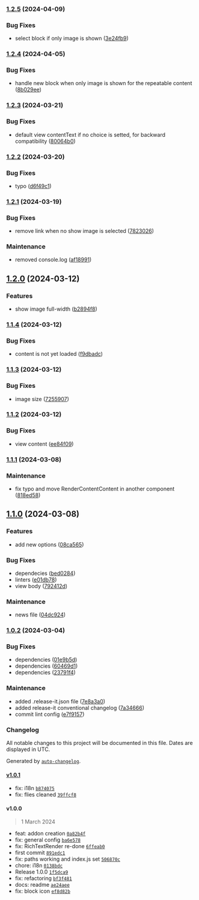 

### [1.2.5](https://github.com/collective/volto-repeatable-content-block/compare/v1.2.4...v1.2.5) (2024-04-09)


### Bug Fixes

* select block if only image is shown ([3e24fb9](https://github.com/collective/volto-repeatable-content-block/commit/3e24fb98d116fc09c04a6b929c77e1ae2882eefc))

### [1.2.4](https://github.com/collective/volto-repeatable-content-block/compare/v1.2.3...v1.2.4) (2024-04-05)


### Bug Fixes

* handle new block when only image is shown for the repeatable content ([8b029ee](https://github.com/collective/volto-repeatable-content-block/commit/8b029ee6311b30039ee3495ef5072a6264b6ef56))

### [1.2.3](https://github.com/collective/volto-repeatable-content-block/compare/v1.2.2...v1.2.3) (2024-03-21)


### Bug Fixes

* default view contentText if no choice is setted, for backward compatibility ([80064b0](https://github.com/collective/volto-repeatable-content-block/commit/80064b0b63fe09996745624d71a2c35c12450f63))

### [1.2.2](https://github.com/collective/volto-repeatable-content-block/compare/v1.2.1...v1.2.2) (2024-03-20)


### Bug Fixes

* typo ([d6f49c1](https://github.com/collective/volto-repeatable-content-block/commit/d6f49c106a5d186279c4325a7362ffc480c582f1))

### [1.2.1](https://github.com/collective/volto-repeatable-content-block/compare/v1.2.0...v1.2.1) (2024-03-19)


### Bug Fixes

* remove link when no show image is selected ([7823026](https://github.com/collective/volto-repeatable-content-block/commit/7823026487e35ac2872859c4eb588a8aa9ce2a3b))


### Maintenance

* removed console.log ([af18991](https://github.com/collective/volto-repeatable-content-block/commit/af189919439b8df78a8e703900fa210553324ce5))

## [1.2.0](https://github.com/collective/volto-repeatable-content-block/compare/v1.1.4...v1.2.0) (2024-03-12)


### Features

* show image full-width ([b2894f8](https://github.com/collective/volto-repeatable-content-block/commit/b2894f8863350febacb577607d78fc512678fd01))

### [1.1.4](https://github.com/collective/volto-repeatable-content-block/compare/v1.1.3...v1.1.4) (2024-03-12)


### Bug Fixes

* content is not yet loaded ([f9dbadc](https://github.com/collective/volto-repeatable-content-block/commit/f9dbadcaec0223a8bf9afe2273d854ac689bb6fd))

### [1.1.3](https://github.com/collective/volto-repeatable-content-block/compare/v1.1.2...v1.1.3) (2024-03-12)


### Bug Fixes

* image size ([7255907](https://github.com/collective/volto-repeatable-content-block/commit/72559078ecbe35f079d9875a2f4d7544d9b1853d))

### [1.1.2](https://github.com/collective/volto-repeatable-content-block/compare/v1.1.1...v1.1.2) (2024-03-12)


### Bug Fixes

* view content ([ee84f09](https://github.com/collective/volto-repeatable-content-block/commit/ee84f099db15f6d79c5a2047df21768bf61b95be))

### [1.1.1](https://github.com/collective/volto-repeatable-content-block/compare/v1.1.0...v1.1.1) (2024-03-08)


### Maintenance

* fix typo and move RenderContentContent in another component ([818ed58](https://github.com/collective/volto-repeatable-content-block/commit/818ed5825e93258f7a38b9391091998f29f6da97))

## [1.1.0](https://github.com/collective/volto-repeatable-content-block/compare/v1.0.2...v1.1.0) (2024-03-08)


### Features

* add new options ([08ca565](https://github.com/collective/volto-repeatable-content-block/commit/08ca565d17511da7e4229469b2677b7e0e6d583b))


### Bug Fixes

* dependecies ([bed0284](https://github.com/collective/volto-repeatable-content-block/commit/bed0284d781fee4be2573f7732d345e82fe3489c))
* linters ([e01db78](https://github.com/collective/volto-repeatable-content-block/commit/e01db78892177c136c477ea7c57df68d9e75be6b))
* view body ([792412d](https://github.com/collective/volto-repeatable-content-block/commit/792412dcef2292e55c8bf34cfa98f1d32cfe50c5))


### Maintenance

* news file ([04dc924](https://github.com/collective/volto-repeatable-content-block/commit/04dc92483d9fe9712bd02b03715d35a68c8153ec))

### [1.0.2](https://github.com/collective/volto-repeatable-content-block/compare/v1.0.1...v1.0.2) (2024-03-04)


### Bug Fixes

* dependencies ([01e9b5d](https://github.com/collective/volto-repeatable-content-block/commit/01e9b5d9010f83554b9e2b8a0a51e13761a5f4b1))
* dependencies ([60469d1](https://github.com/collective/volto-repeatable-content-block/commit/60469d18d05c29c3dc50814709fba22d45a7c359))
* dependencies ([23791f4](https://github.com/collective/volto-repeatable-content-block/commit/23791f4e72f437c1b440cf8d60fa4649d5a721f4))


### Maintenance

* added .release-it.json file ([7e8a3a0](https://github.com/collective/volto-repeatable-content-block/commit/7e8a3a063fa518b4e201defc5d7eb01a29b9866d))
* added release-it conventional changelog ([7a34666](https://github.com/collective/volto-repeatable-content-block/commit/7a346669926eb0fbd275a6c1988bf3d6d7eb5f0f))
* commit lint config ([e7f9157](https://github.com/collective/volto-repeatable-content-block/commit/e7f9157a7c2bb9c1b23f54e2ea14b37a574839ec))

### Changelog

All notable changes to this project will be documented in this file. Dates are displayed in UTC.

Generated by [`auto-changelog`](https://github.com/CookPete/auto-changelog).

#### [v1.0.1](https://github.com/collective/volto-repeatable-content-block/compare/v1.0.0...v1.0.1)

- fix: i18n [`b874075`](https://github.com/collective/volto-repeatable-content-block/commit/b8740759a6df30ed3ac8471084489bf661575a08)
- fix: flies cleaned [`39ffcf8`](https://github.com/collective/volto-repeatable-content-block/commit/39ffcf825a0159739603ecd937df06e60af34c42)

#### v1.0.0

> 1 March 2024

- feat: addon creation [`0a82b4f`](https://github.com/collective/volto-repeatable-content-block/commit/0a82b4fc0595862763d76ab8eb2a0a3c804bb135)
- fix: general config [`ba6e578`](https://github.com/collective/volto-repeatable-content-block/commit/ba6e5786730b61b69319cf1f8a0686e57f6eba1c)
- fix: RichTextRender re-done [`6ffeab0`](https://github.com/collective/volto-repeatable-content-block/commit/6ffeab04748e490ed2d86d09bb7a9ad408971e86)
- first commit [`891edc1`](https://github.com/collective/volto-repeatable-content-block/commit/891edc1b191a9353e586cce8f542922be83975fd)
- fix: paths working and index.js set [`506870c`](https://github.com/collective/volto-repeatable-content-block/commit/506870c98eee7e3881bf429302980c95e8d3858d)
- chore: i18n [`0138bdc`](https://github.com/collective/volto-repeatable-content-block/commit/0138bdcbc871459fdfd0ff07996379ea49bae8af)
- Release 1.0.0 [`1f5dca9`](https://github.com/collective/volto-repeatable-content-block/commit/1f5dca957f7b8c3db3b4a232e4c0eb80d4d0e76b)
- fix: refactoring [`bf3f481`](https://github.com/collective/volto-repeatable-content-block/commit/bf3f481e41d869df0c68defda7cbb83f9ef776c4)
- docs: readme [`ae24aee`](https://github.com/collective/volto-repeatable-content-block/commit/ae24aeee83f5d26306a6760a51d7f5a72a76196d)
- fix: block icon [`ef8d82b`](https://github.com/collective/volto-repeatable-content-block/commit/ef8d82bfa9fcca84e6283bc7cd9c0eeab2e04363)